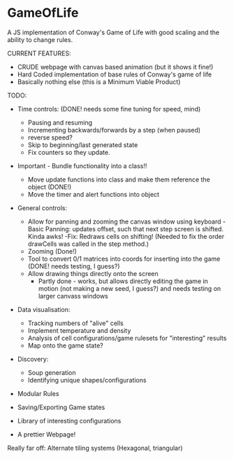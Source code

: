 # GameOfLife
A JS implementation of Conway's Game of Life with good scaling and the ability to change rules.

CURRENT FEATURES:
- CRUDE webpage with canvas based animation (but it shows it fine!)
- Hard Coded implementation of base rules of Conway's game of life
- Basically nothing else (this is a Minimum Viable Product)

TODO:

- Time controls: (DONE! needs some fine tuning for speed, mind)
    - Pausing and resuming
    - Incrementing backwards/forwards by a step (when paused)
    - reverse speed?
    - Skip to beginning/last generated state
    - Fix counters so they update.
- Important - Bundle functionality into a class!!
    - Move update functions into class and make them reference the object (DONE!)
    - Move the timer and alert functions into object 
- General controls:
    - Allow for panning and zooming the canvas window using keyboard 
        -Basic Panning: updates offset, such that next step screen is shifted. Kinda awks! 
            -Fix: Redraws cells on shifting! (Needed to fix the order drawCells was called in the step method.)
    - Zooming (Done!)
    - Tool to convert 0/1 matrices into coords for inserting into the game (DONE! needs testing, I guess?)
    - Allow drawing things directly onto the screen 
        - Partly done - works, but allows directly editing the game in motion (not making a new seed, I guess?) and needs testing on larger canvass windows
- Data visualisation:
    - Tracking numbers of "alive" cells
    - Implement temperature and density
    - Analysis of cell configurations/game rulesets for "interesting" results
    - Map onto the game state?

- Discovery:
    - Soup generation
    - Identifying unique shapes/configurations
- Modular Rules
- Saving/Exporting Game states
- Library of interesting configurations
- A prettier Webpage!


Really far off:
Alternate tiling systems (Hexagonal, triangular)
